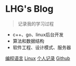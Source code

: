 # LHG's Blog


> 记录我的学习过程

* c++、go、linux后台开发
* 算法和数据结构
* 软件工程、设计模式、服务器


<a href='/language/' target=_self>编程语言</a>
<a href='/linux/' target=_self>Linux</a>
<a href='/logs/' target=_self>个人记录</a>
<a href='https://github.com/haigangx?tab=repositories' target=_self>Github</a>
